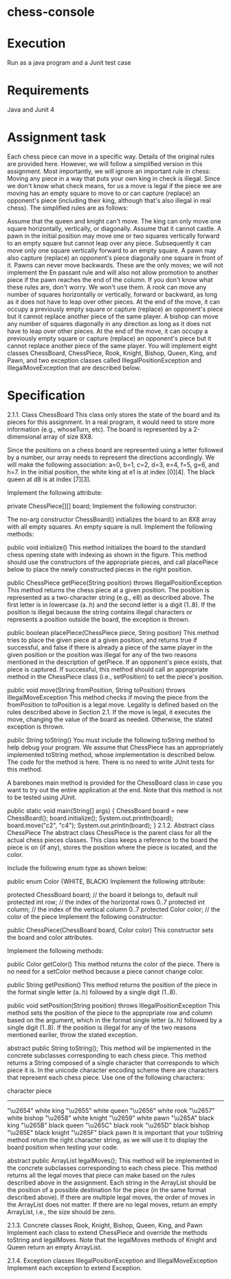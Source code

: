 # chess-console

# Execution 

Run as a java program and a Junit test case

# Requirements

Java and Junit 4 

# Assignment task

Each chess piece can move in a specific way. Details of the original rules are provided here. However, we will follow a simplified version in this assignment. Most importantly, we will ignore an important rule in chess: Moving any piece in a way that puts your own king in check is illegal. Since we don't know what check means, for us a move is legal if the piece we are moving has an empty square to move to or can capture (replace) an opponent's piece (including their king, although that's also illegal in real chess). The simplified rules are as follows:

Assume that the queen and knight can't move.
The king can only move one square horizontally, vertically, or diagonally. Assume that it cannot castle.
A pawn in the initial position may move one or two squares vertically forward to an empty square but cannot leap over any piece. Subsequently it can move only one square vertically forward to an empty square. A pawn may also capture (replace) an opponent's piece diagonally one square in front of it. Pawns can never move backwards. These are the only moves; we will not implement the En passant rule and will also not allow promotion to another piece if the pawn reaches the end of the column. If you don't know what these rules are, don't worry. We won't use them.
A rook can move any number of squares horizontally or vertically, forward or backward, as long as it does not have to leap over other pieces. At the end of the move, it can occupy a previously empty square or capture (replace) an opponent's piece but it cannot replace another piece of the same player.
A bishop can move any number of squares diagonally in any direction as long as it does not have to leap over other pieces. At the end of the move, it can occupy a previously empty square or capture (replace) an opponent's piece but it cannot replace another piece of the same player.
You will implement eight classes ChessBoard, ChessPiece, Rook, Knight, Bishop, Queen, King, and Pawn, and two exception classes called IllegalPositionException and IllegalMoveException that are described below.


# Specification

2.1.1. Class ChessBoard
This class only stores the state of the board and its pieces for this assignment. In a real program, it would need to store more information (e.g., whoseTurn, etc). The board is represented by a 2-dimensional array of size 8X8.

Since the positions on a chess board are represented using a letter followed by a number, our array needs to represent the directions accordingly. We will make the following association: a=0, b=1, c=2, d=3, e=4, f=5, g=6, and h=7. In the initial position, the white king at e1 is at index [0][4]. The black queen at d8 is at index [7][3].

Implement the following attribute:

private ChessPiece[][] board;
Implement the following constructor:

The no-arg constructor ChessBoard() initializes the board to an 8X8 array with all empty squares. An empty square is null.
Implement the following methods:

public void initialize()
This method initializes the board to the standard chess opening state with indexing as shown in the figure. This method should use the constructors of the appropriate pieces, and call placePiece below to place the newly constructed pieces in the right position.

public ChessPiece getPiece(String position) throws IllegalPositionException
This method returns the chess piece at a given position. The position is represented as a two-character string (e.g., e8) as described above. The first letter is in lowercase (a..h) and the second letter is a digit (1..8). If the position is illegal because the string contains illegal characters or represents a position outside the board, the exception is thrown.

public boolean placePiece(ChessPiece piece, String position)
This method tries to place the given piece at a given position, and returns true if successful, and false if there is already a piece of the same player in the given position or the position was illegal for any of the two reasons mentioned in the description of getPiece. If an opponent's piece exists, that piece is captured. If successful, this method should call an appropriate method in the ChessPiece class (i.e., setPosition) to set the piece's position.

public void move(String fromPosition, String toPosition) throws IllegalMoveException
This method checks if moving the piece from the fromPosition to toPosition is a legal move. Legality is defined based on the rules described above in Section 2.1. If the move is legal, it executes the move, changing the value of the board as needed. Otherwise, the stated exception is thrown.

public String toString()
You must include the following toString method to help debug your program. We assume that ChessPiece has an appropriately implemented toString method, whose implementation is described below. The code for the method is here. There is no need to write JUnit tests for this method.

A barebones main method is provided for the ChessBoard class in case you want to try out the entire application at the end. Note that this method is not to be tested using JUnit.

public static void main(String[] args) {
    ChessBoard board = new ChessBoard();
    board.initialize();
    System.out.println(board);
    board.move("c2", "c4");
    System.out.println(board);
}
2.1.2. Abstract class ChessPiece
The abstract class ChessPiece is the parent class for all the actual chess pieces classes. This class keeps a reference to the board the piece is on (if any), stores the position where the piece is located, and the color.

Include the following enum type as shown below:

public enum Color {WHITE, BLACK}
Implement the following attribute:

protected ChessBoard board; // the board it belongs to, default null
protected int row; // the index of the horizontal rows 0..7
protected int column; // the index of the vertical column 0..7
protected Color color; // the color of the piece
Implement the following constructor:

public ChessPiece(ChessBoard board, Color color)
This constructor sets the board and color attributes.

Implement the following methods:

public Color getColor()
This method returns the color of the piece. There is no need for a setColor method because a piece cannot change color.

public String getPosition()
This method returns the position of the piece in the format single letter (a..h) followed by a single digit (1..8).

public void setPosition(String position) throws IllegalPositionException
This method sets the position of the piece to the appropriate row and column based on the argument, which in the format single letter (a..h) followed by a single digit (1..8). If the position is illegal for any of the two reasons mentioned earlier, throw the stated exception.

abstract public String toString();
This method will be implemented in the concrete subclasses corresponding to each chess piece. This method returns a String composed of a single character that corresponds to which piece it is. In the unicode character encoding scheme there are characters that represent each chess piece. Use one of the following characters:

 character     piece
----------   -----------
  "\u2654"   white king
  "\u2655"   white queen
  "\u2656"   white rook
  "\u2657"   white bishop
  "\u2658"   white knight
  "\u2659"   white pawn
  "\u265A"   black king
  "\u265B"   black queen
  "\u265C"   black rook
  "\u265D"   black bishop
  "\u265E"   black knight
  "\u265F"   black pawn
It is important that your toString method return the right character string, as we will use it to display the board position when testing your code.

abstract public ArrayList<String> legalMoves();
This method will be implemented in the concrete subclasses corresponding to each chess piece. This method returns all the legal moves that piece can make based on the rules described above in the assignment. Each string in the ArrayList should be the position of a possible destination for the piece (in the same format described above). If there are multiple legal moves, the order of moves in the ArrayList does not matter. If there are no legal moves, return an empty ArrayList, i.e., the size should be zero.

2.1.3. Concrete classes Rook, Knight, Bishop, Queen, King, and Pawn
Implement each class to extend ChessPiece and override the methods toString and legalMoves. Note that the legalMoves methods of Knight and Queen return an empty ArrayList<String>.

2.1.4. Exception classes IllegalPositionException and IllegalMoveException
Implement each exception to extend Exception.
